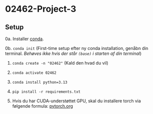 # 02462-Project-3

## Setup
0a. Installer [conda](https://docs.anaconda.com/miniconda/#latest-miniconda-installer-links).

0b. `conda init` (First-time setup efter ny conda installation, genåbn din terminal. *Behøves ikke hvis der står `(base)` i starten af din terminal*)

1. `conda create -n "02462"` (Kald den hvad du vil)

2. `conda activate 02462`

3. `conda install python=3.13`

4. `pip install -r requirements.txt`

5. Hvis du har CUDA-understøttet GPU, skal du installere torch via følgende formula: [pytorch.org](https://pytorch.org/get-started/locally/)